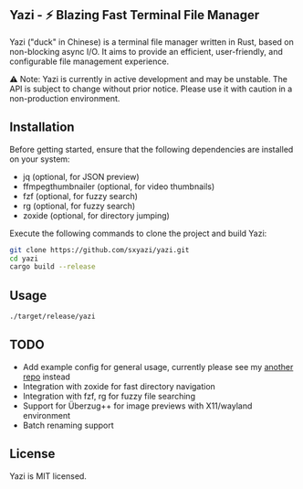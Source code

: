 ## Yazi - ⚡️ Blazing Fast Terminal File Manager

Yazi ("duck" in Chinese) is a terminal file manager written in Rust, based on non-blocking async I/O. It aims to provide an efficient, user-friendly, and configurable file management experience.

⚠️ Note: Yazi is currently in active development and may be unstable. The API is subject to change without prior notice. Please use it with caution in a non-production environment.

## Installation

Before getting started, ensure that the following dependencies are installed on your system:

- jq (optional, for JSON preview)
- ffmpegthumbnailer (optional, for video thumbnails)
- fzf (optional, for fuzzy search)
- rg (optional, for fuzzy search)
- zoxide (optional, for directory jumping)

Execute the following commands to clone the project and build Yazi:

```bash
git clone https://github.com/sxyazi/yazi.git
cd yazi
cargo build --release
```

## Usage

```bash
./target/release/yazi
```

## TODO

- Add example config for general usage, currently please see my [another repo](https://github.com/sxyazi/dotfiles/tree/main/yazi) instead
- Integration with zoxide for fast directory navigation
- Integration with fzf, rg for fuzzy file searching
- Support for Überzug++ for image previews with X11/wayland environment
- Batch renaming support

## License

Yazi is MIT licensed.
